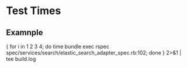 # Test Times

## Examnple

{ for i in 1 2 3 4; do time bundle exec rspec spec/services/search/elastic_search_adapter_spec.rb:102; done } 2>&1 | tee build.log
